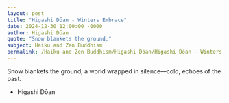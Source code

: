 ```yaml
---
layout: post
title: "Higashi Dōan - Winters Embrace"
date: 2024-12-30 12:00:00 -0000
author: Higashi Dōan
quote: "Snow blankets the ground,"
subject: Haiku and Zen Buddhism
permalink: /Haiku and Zen Buddhism/Higashi Dōan/Higashi Dōan - Winters Embrace
---
```


Snow blankets the ground,
a world wrapped in silence—cold,
echoes of the past.

- Higashi Dōan
